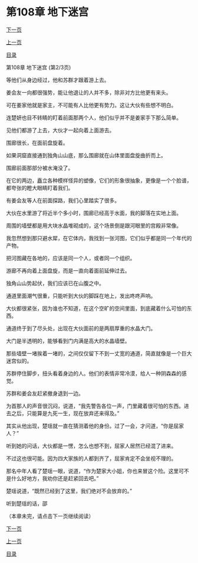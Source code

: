 <h1>第108章  地下迷宫</h1>
            <div><p><a href="./323_%E7%AC%AC108%E7%AB%A0_%E5%9C%B0%E4%B8%8B%E8%BF%B7%E5%AE%AB.md">下一页</a></p><p><a href="./321_%E7%AC%AC108%E7%AB%A0_%E5%9C%B0%E4%B8%8B%E8%BF%B7%E5%AE%AB.md">上一页</a></p><p><a href="../">目录</a></p></div>
            <div><p>第108章  地下迷宫 (第2/3页)</p><p>等他们从身边经过，他和苏群才跟着游上去。</p><p>姜会友一向都很强势，能让他退让的人并不多，除非对方比他更有来头。</p><p>可在姜家他就是家主，不可能有人比他更有势力。这让大伙有些想不明白。</p><p>连楚妍也目不转睛的盯着前面那两个人，他们似乎并不是姜家手下那么简单。</p><p>见他们都游了上去，大伙才一起向着上面游去。</p><p>围廊很长，在面前盘旋着。</p><p>如果洞窟直接通到独角山山底，那么围廊就在山体里面盘旋曲折而上。</p><p>围廊前面那部分被水淹没了。</p><p>在它的两边，矗立各种模样怪异的塑像，它们的形象很抽象，更像是一个个脸谱，都夸张的瞪大眼睛盯着我们。</p><p>有姜会友等人在前面探路，我们心里踏实了很多。</p><p>大伙在水里游了将近半个多小时，围廊已经高于水面，我的脚落在实地上面。</p><p>周围的墙壁都是用大块水晶堆砌成的，这个场景倒是跟河眼里的宫殿非常像。</p><p>我忽然想到那只避水犀，在它体内，我找到一张河图，它们似乎都是同一个年代的产物。</p><p>把河图藏在各地的，应该是同一个人，或者同一个组织。</p><p>游廊不再向着上面盘旋，而是一直向着面前延伸过去。</p><p>独角山山势起伏，我们应该已在山腹之中。</p><p>通道里面潮气很重，只能听到大伙的脚踩在地上，发出咚咚声响。</p><p>大伙都很紧张，因为谁也不知道，在这个空旷的空间里面，到底藏着什么可怕的东西。</p><p>通道终于到了尽头处，出现在大伙面前的是两扇厚重的水晶大门。</p><p>大门是半透明的，能够看到门内满是高大的水晶墙壁。</p><p>那些墙壁一堵挨着一堵的，之间仅仅留下不到一丈宽的通道，简直就像是一个巨大迷宫似的。</p><p>苏群停住脚步，扭头看着身边的人。他们的表情非常冷漠，给人一种阴森森的感觉。</p><p>苏群和姜会友赶紧撤身退到一边。</p><p>为首那人的声音很沉闷，说道，“我先警告各位一声，门里藏着很可怕的东西。进去之后，只能算是九死一生，现在放弃还来得及。”</p><p>其实从他出现，楚瑶就一直在猜测着他的身份。过了一会，才问道，“你是屈家人？”</p><p>听到她的问话，大伙都是一愣，怎么也想不到，屈家人居然已经混了进来。</p><p>不过这也很可能。因为四大家族的人都到齐了，屈家肯定不会坐视不理的。</p><p>那名中年人看了楚瑶一眼，说道，“作为楚家大小姐，你也来冒这个险。这里可不是什么好地方，我劝你还是赶紧回去吧。”</p><p>楚瑶说道，“既然已经到了这里，我们绝对不会放弃的。”</p><p>听到楚瑶的话，邵</p><p>（本章未完，请点击下一页继续阅读）</p></div>
            <div><p><a href="./323_%E7%AC%AC108%E7%AB%A0_%E5%9C%B0%E4%B8%8B%E8%BF%B7%E5%AE%AB.md">下一页</a></p><p><a href="./321_%E7%AC%AC108%E7%AB%A0_%E5%9C%B0%E4%B8%8B%E8%BF%B7%E5%AE%AB.md">上一页</a></p><p><a href="../">目录</a></p></div>
